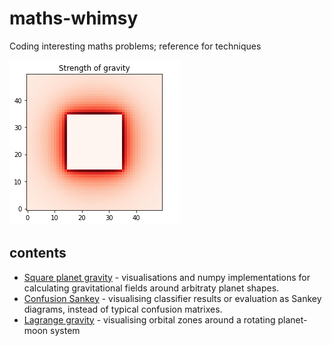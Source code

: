 # maths-whimsy
Coding interesting maths problems; reference for techniques

![strength of gravity around a square planet](square_planet_gravity.png)

## contents

* [Square planet gravity](square_planet_gravity.ipynb) - visualisations and numpy implementations for calculating gravitational fields around arbitraty planet shapes.
* [Confusion Sankey](confusion_sankey.ipynb) - visualising classifier results or evaluation as Sankey diagrams, instead of typical confusion matrixes.
* [Lagrange gravity](gravity_lagrange.ipynb) - visualising orbital zones around a rotating planet-moon system
